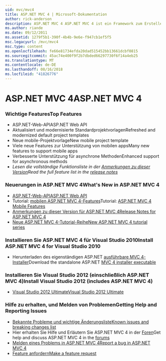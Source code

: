 ```yaml
---
uid: mvc/mvc4
title: ASP.NET MVC 4 | Microsoft-Dokumentation
author: rick-anderson
description: ASP.NET MVC 4 ASP.NET MVC 4 ist ein Framework zum Erstellen von skalierbaren, auf Standards basierende Webanwendungen, die mit bewährte Entwurfsmuster und die Leistungsfähigkeit von AS....
ms.author: riande
ms.date: 09/12/2011
ms.assetid: 1279f5b1-390f-4b4b-9e6e-f947cb1ef5f5
msc.legacyurl: /mvc/mvc4
msc.type: content
ms.openlocfilehash: fe66e81734efda20dad515452bb13661dcbf0815
ms.sourcegitcommit: 45ac74e400f9f2b7dbded66297730f6f14a4eb25
ms.translationtype: MT
ms.contentlocale: de-DE
ms.lasthandoff: 08/16/2018
ms.locfileid: "41826776"
---
```

<a name="aspnet-mvc-4"></a><span data-ttu-id="77e74-103">ASP.NET MVC 4</span><span class="sxs-lookup"><span data-stu-id="77e74-103">ASP.NET MVC 4</span></span>
====================
### <a name="top-features"></a><span data-ttu-id="77e74-104">Wichtige Features</span><span class="sxs-lookup"><span data-stu-id="77e74-104">Top Features</span></span>

- <span data-ttu-id="77e74-105">ASP.NET-Web-API</span><span class="sxs-lookup"><span data-stu-id="77e74-105">ASP.NET Web API</span></span>
- <span data-ttu-id="77e74-106">Aktualisiert und modernisierte Standardprojektvorlagen</span><span class="sxs-lookup"><span data-stu-id="77e74-106">Refreshed and modernized default project templates</span></span>
- <span data-ttu-id="77e74-107">Neue mobile-Projektvorlage</span><span class="sxs-lookup"><span data-stu-id="77e74-107">New mobile project template</span></span>
- <span data-ttu-id="77e74-108">Viele neue Features zur Unterstützung von mobilen apps</span><span class="sxs-lookup"><span data-stu-id="77e74-108">Many new features to support mobile apps</span></span>
- <span data-ttu-id="77e74-109">Verbesserte Unterstützung für asynchrone Methoden</span><span class="sxs-lookup"><span data-stu-id="77e74-109">Enhanced support for asynchronous methods</span></span>
- <span data-ttu-id="77e74-110">*Lesen die vollständige Funktionsliste in der [Anmerkungen zu dieser Version](../whitepapers/mvc4-release-notes.md)*</span><span class="sxs-lookup"><span data-stu-id="77e74-110">*Read the full feature list in the [release notes](../whitepapers/mvc4-release-notes.md)*</span></span>


### <a name="whats-new-in-aspnet-mvc-4"></a><span data-ttu-id="77e74-111">Neuerungen in ASP.NET MVC 4</span><span class="sxs-lookup"><span data-stu-id="77e74-111">What's New in ASP.NET MVC 4</span></span>

- [<span data-ttu-id="77e74-112">ASP.NET-Web-API</span><span class="sxs-lookup"><span data-stu-id="77e74-112">ASP.NET Web API</span></span>](../web-api/index.md)
- <span data-ttu-id="77e74-113">Tutorial: [mobilen ASP.NET MVC 4-Features](overview/older-versions/aspnet-mvc-4-mobile-features.md)</span><span class="sxs-lookup"><span data-stu-id="77e74-113">Tutorial: [ASP.NET MVC 4 Mobile Features](overview/older-versions/aspnet-mvc-4-mobile-features.md)</span></span>
- [<span data-ttu-id="77e74-114">Anmerkungen zu dieser Version für ASP.NET MVC 4</span><span class="sxs-lookup"><span data-stu-id="77e74-114">Release Notes for ASP.NET MVC 4</span></span>](../whitepapers/mvc4-release-notes.md)
- [<span data-ttu-id="77e74-115">Neue ASP.NET MVC 4-Tutorial-Reihe</span><span class="sxs-lookup"><span data-stu-id="77e74-115">New ASP.NET MVC 4 tutorial series</span></span>](overview/older-versions/getting-started-with-aspnet-mvc4/intro-to-aspnet-mvc-4.md)


### <a name="install-aspnet-mvc-4-for-visual-studio-2010"></a><span data-ttu-id="77e74-116">Installieren Sie ASP.NET MVC 4 für Visual Studio 2010</span><span class="sxs-lookup"><span data-stu-id="77e74-116">Install ASP.NET MVC 4 for Visual Studio 2010</span></span>

- <span data-ttu-id="77e74-117">Herunterladen des eigenständigen ASP.NET [ausführbare MVC 4-Installer](https://www.microsoft.com/download/details.aspx?id=30683)</span><span class="sxs-lookup"><span data-stu-id="77e74-117">Download the standalone ASP.NET [MVC 4 installer executable](https://www.microsoft.com/download/details.aspx?id=30683)</span></span>


### <a name="install-visual-studio-2012-includes-aspnet-mvc-4"></a><span data-ttu-id="77e74-118">Installieren Sie Visual Studio 2012 (einschließlich ASP.NET MVC 4)</span><span class="sxs-lookup"><span data-stu-id="77e74-118">Install Visual Studio 2012 (includes ASP.NET MVC 4)</span></span>

- [<span data-ttu-id="77e74-119">Visual Studio 2012 Ultimate</span><span class="sxs-lookup"><span data-stu-id="77e74-119">Visual Studio 2012 Ultimate</span></span>](https://go.microsoft.com/fwlink/?linkid=247148)


### <a name="getting-help-and-reporting-issues"></a><span data-ttu-id="77e74-120">Hilfe zu erhalten, und Melden von Problemen</span><span class="sxs-lookup"><span data-stu-id="77e74-120">Getting Help and Reporting Issues</span></span>

- [<span data-ttu-id="77e74-121">Bekannte Probleme und wichtige Änderungsliste</span><span class="sxs-lookup"><span data-stu-id="77e74-121">Known issues and breaking changes list</span></span>](../whitepapers/mvc4-release-notes.md#_Toc303253815)
- <span data-ttu-id="77e74-122">Hier erhalten Sie Hilfe und Erläutern Sie ASP.NET MVC 4 in der [Foren](https://forums.asp.net/1146.aspx)</span><span class="sxs-lookup"><span data-stu-id="77e74-122">Get help and discuss ASP.NET MVC 4 in the [forums](https://forums.asp.net/1146.aspx)</span></span>
- [<span data-ttu-id="77e74-123">Melden eines Problems in ASP.NET MVC 4</span><span class="sxs-lookup"><span data-stu-id="77e74-123">Report a bug in ASP.NET MVC 4</span></span>](https://github.com/aspnet/AspNetWebStack/issues)
- [<span data-ttu-id="77e74-124">Feature anfordern</span><span class="sxs-lookup"><span data-stu-id="77e74-124">Make a feature request</span></span>](http://aspnet.uservoice.com/forums/41201-asp-net-mvc)
